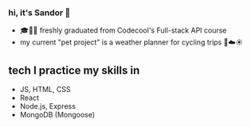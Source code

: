 ### hi, it's Sandor 👋

- :mortar_board:👨‍💻 freshly graduated from Codecool's Full-stack API course
- my current "pet project" is a weather planner for cycling trips :bicyclist::cloud::sunny:

## tech I practice my skills in

- JS, HTML, CSS
- React
- Node.js, Express
- MongoDB (Mongoose)
